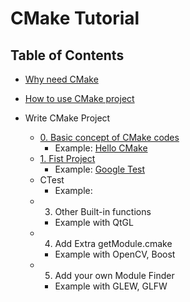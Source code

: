 # CMake Tutorial

## Table of Contents

* [Why need CMake](0.%20Overview/)

* [How to use CMake project](1.%20Use/)

* Write CMake Project
  * [0. Basic concept of CMake codes](2.%20Write/00%20Basic%20Concept/)
    * Example: [Hello CMake](https://github.com/sidneyniuhtc/00HelloCMake.git)
  * [1. Fist Project](2.%20Write/01%20Fist%20Project/)
    * Example: [Google Test](https://github.com/sidneyniuhtc/01FirstProject)
  * CTest
    * Example: 
  * 3. Other Built-in functions
    * Example with QtGL
  * 4. Add Extra getModule.cmake
    * Example with OpenCV, Boost
  * 5. Add your own Module Finder
    * Example with GLEW, GLFW
